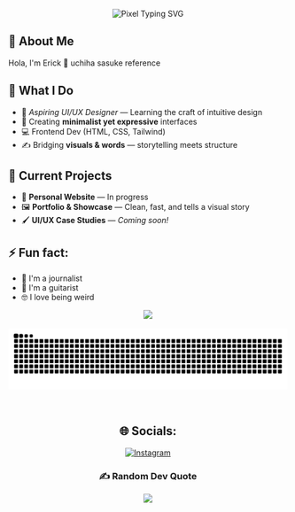 <p align="center">
  <img src="https://readme-typing-svg.herokuapp.com?font=Press+Start+2P&size=16&duration=3500&pause=1000&color=F9DC5C&center=true&vCenter=true&width=600&lines=✨+Artist" alt="Pixel Typing SVG" />
</p>




## 💫 About Me  
Hola, I'm Erick 👋 
uchiha sasuke reference 

## 💼 What I Do  
- 🧠 *Aspiring UI/UX Designer* — Learning the craft of intuitive design  
- 🎨 Creating **minimalist yet expressive** interfaces  
- 💻 Frontend Dev (HTML, CSS, Tailwind)  
- ✍️ Bridging **visuals & words** — storytelling meets structure

## 🧪 Current Projects  
- 🚧 **Personal Website** — In progress  
- 🖼️ **Portfolio & Showcase** — Clean, fast, and tells a visual story  
- 🖌️ **UI/UX Case Studies** — *Coming soon!*  

## ⚡ Fun fact:
- 🧐 I'm a journalist
- 🎸 I'm a guitarist
- 🤓 I love being weird

<div align="center">
  
  <img src="https://i.pinimg.com/originals/eb/50/87/eb50875a68b04b0480fa929af2c7547c.gif">

  <br>

  ![snake gif](https://github.com/synthever/synthever/blob/output/github-contribution-grid-snake-dark.svg)

  <br>


## 🌐 Socials:
[![Instagram](https://img.shields.io/badge/Instagram-%23E4405F.svg?logo=Instagram&logoColor=white)](https://www.instagram.com/erick.liebert/)

### ✍️ Random Dev Quote
![](https://quotes-github-readme.vercel.app/api?type=vetical&theme=dark)

<!-- Proudly created with GPRM ( https://gprm.itsvg.in ) -->

<!--
**ReNaLA-OMAYgyat/ReNaLA-OMAYgyat** is a ✨ _special_ ✨ repository because its `README.md` (this file) appears on your GitHub profile.

Here are some ideas to get you started:

- 🔭 I’m currently working on ...
- 🌱 I’m currently learning ...
- 👯 I’m looking to collaborate on ...
- 🤔 I’m looking for help with ...
- 💬 Ask me about ...
- 📫 How to reach me: ...
- 😄 Pronouns: ...
- ⚡ Fun fact: ...
-->

